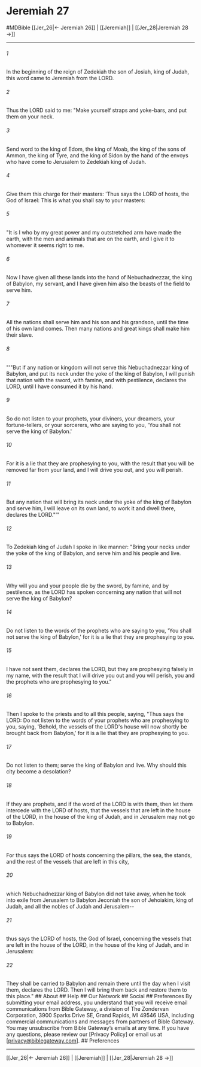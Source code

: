 # Jeremiah 27
#MDBible
[[Jer_26|← Jeremiah 26]] | [[Jeremiah]] | [[Jer_28|Jeremiah 28 →]]

***


###### 1 
In the beginning of the reign of Zedekiah the son of Josiah, king of Judah, this word came to Jeremiah from the LORD. 

###### 2 
Thus the LORD said to me: "Make yourself straps and yoke-bars, and put them on your neck. 

###### 3 
Send word to the king of Edom, the king of Moab, the king of the sons of Ammon, the king of Tyre, and the king of Sidon by the hand of the envoys who have come to Jerusalem to Zedekiah king of Judah. 

###### 4 
Give them this charge for their masters: 'Thus says the LORD of hosts, the God of Israel: This is what you shall say to your masters: 

###### 5 
"It is I who by my great power and my outstretched arm have made the earth, with the men and animals that are on the earth, and I give it to whomever it seems right to me. 

###### 6 
Now I have given all these lands into the hand of Nebuchadnezzar, the king of Babylon, my servant, and I have given him also the beasts of the field to serve him. 

###### 7 
All the nations shall serve him and his son and his grandson, until the time of his own land comes. Then many nations and great kings shall make him their slave. 

###### 8 
"'"But if any nation or kingdom will not serve this Nebuchadnezzar king of Babylon, and put its neck under the yoke of the king of Babylon, I will punish that nation with the sword, with famine, and with pestilence, declares the LORD, until I have consumed it by his hand. 

###### 9 
So do not listen to your prophets, your diviners, your dreamers, your fortune-tellers, or your sorcerers, who are saying to you, 'You shall not serve the king of Babylon.' 

###### 10 
For it is a lie that they are prophesying to you, with the result that you will be removed far from your land, and I will drive you out, and you will perish. 

###### 11 
But any nation that will bring its neck under the yoke of the king of Babylon and serve him, I will leave on its own land, to work it and dwell there, declares the LORD."'" 

###### 12 
To Zedekiah king of Judah I spoke in like manner: "Bring your necks under the yoke of the king of Babylon, and serve him and his people and live. 

###### 13 
Why will you and your people die by the sword, by famine, and by pestilence, as the LORD has spoken concerning any nation that will not serve the king of Babylon? 

###### 14 
Do not listen to the words of the prophets who are saying to you, 'You shall not serve the king of Babylon,' for it is a lie that they are prophesying to you. 

###### 15 
I have not sent them, declares the LORD, but they are prophesying falsely in my name, with the result that I will drive you out and you will perish, you and the prophets who are prophesying to you." 

###### 16 
Then I spoke to the priests and to all this people, saying, "Thus says the LORD: Do not listen to the words of your prophets who are prophesying to you, saying, 'Behold, the vessels of the LORD's house will now shortly be brought back from Babylon,' for it is a lie that they are prophesying to you. 

###### 17 
Do not listen to them; serve the king of Babylon and live. Why should this city become a desolation? 

###### 18 
If they are prophets, and if the word of the LORD is with them, then let them intercede with the LORD of hosts, that the vessels that are left in the house of the LORD, in the house of the king of Judah, and in Jerusalem may not go to Babylon. 

###### 19 
For thus says the LORD of hosts concerning the pillars, the sea, the stands, and the rest of the vessels that are left in this city, 

###### 20 
which Nebuchadnezzar king of Babylon did not take away, when he took into exile from Jerusalem to Babylon Jeconiah the son of Jehoiakim, king of Judah, and all the nobles of Judah and Jerusalem-- 

###### 21 
thus says the LORD of hosts, the God of Israel, concerning the vessels that are left in the house of the LORD, in the house of the king of Judah, and in Jerusalem: 

###### 22 
They shall be carried to Babylon and remain there until the day when I visit them, declares the LORD. Then I will bring them back and restore them to this place." ## About ## Help ## Our Network ## Social ## Preferences By submitting your email address, you understand that you will receive email communications from Bible Gateway, a division of The Zondervan Corporation, 3900 Sparks Drive SE, Grand Rapids, MI 49546 USA, including commercial communications and messages from partners of Bible Gateway. You may unsubscribe from Bible Gateway&rsquo;s emails at any time. If you have any questions, please review our [Privacy Policy] or email us at [privacy@biblegateway.com]. ## Preferences

***

[[Jer_26|← Jeremiah 26]] | [[Jeremiah]] | [[Jer_28|Jeremiah 28 →]]

